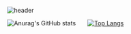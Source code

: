 ![header](https://capsule-render.vercel.app/api?type=waving&color=timeGradient&text=Welcome,%20this%20is%20Harim%20✨&animation=&fontSize=35&fontAlignY=40&fontAlign=70&height=250)

![Anurag's GitHub stats](https://github-readme-stats.vercel.app/api?username=harim-000&show_icons=true&theme=blueberry) &nbsp;&nbsp;&nbsp;&nbsp;&nbsp;
[![Top Langs](https://github-readme-stats.vercel.app/api/top-langs/?username=harim-000&layout=donut&theme=blueberry)](https://github.com/anuraghazra/github-readme-stats)
<!--
**harim-000/harim-000** is a ✨ _special_ ✨ repository because its `README.md` (this file) appears on your GitHub profile.

Here are some ideas to get you started:
[![Gist Card](https://github-readme-stats.vercel.app/api/gist?id=5604967c05bb85565488fe86351e82f4&theme=blueberry)](https://gist.github.com/harim-000/5604967c05bb85565488fe86351e82f4/)

- 🔭 I’m currently working on ...
- 🌱 I’m currently learning ...
- 👯 I’m looking to collaborate on ...
- 🤔 I’m looking for help with ...
- 💬 Ask me about ...
- 📫 How to reach me: ...
- 😄 Pronouns: ...
- ⚡ Fun fact: ...
-->
